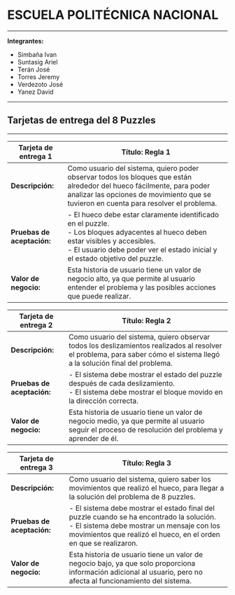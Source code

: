 # ESCUELA POLITÉCNICA NACIONAL

---

**Integrantes:**

- Simbaña Ivan
- Suntasig Ariel
- Terán José
- Torres Jeremy
- Verdezoto José
- Yanez David

---

## Tarjetas de entrega del 8 Puzzles

---

| **Tarjeta de entrega 1** | **Título:** Regla 1                                                                                                                                                                                                                       |
| ------------------------ | ----------------------------------------------------------------------------------------------------------------------------------------------------------------------------------------------------------------------------------------- |
| **Descripción:**         | Como usuario del sistema, quiero poder observar todos los bloques que están alrededor del hueco fácilmente, para poder analizar las opciones de movimiento que se tuvieron en cuenta para resolver el problema.                          |
| **Pruebas de aceptación:** | - El hueco debe estar claramente identificado en el puzzle. <br> - Los bloques adyacentes al hueco deben estar visibles y accesibles. <br> - El usuario debe poder ver el estado inicial y el estado objetivo del puzzle. |
| **Valor de negocio:**    | Esta historia de usuario tiene un valor de negocio alto, ya que permite al usuario entender el problema y las posibles acciones que puede realizar. |

| **Tarjeta de entrega 2** | **Título:** Regla 2                                                                                                                                                                                                                       |
| ------------------------ | ----------------------------------------------------------------------------------------------------------------------------------------------------------------------------------------------------------------------------------------- |
| **Descripción:**         | Como usuario del sistema, quiero observar todos los deslizamientos realizados al resolver el problema, para saber cómo el sistema llegó a la solución final del problema.                                                                 |
| **Pruebas de aceptación:** | - El sistema debe mostrar el estado del puzzle después de cada deslizamiento. <br> - El sistema debe mostrar el bloque movido en la dirección correcta.    |
| **Valor de negocio:**    | Esta historia de usuario tiene un valor de negocio medio, ya que permite al usuario seguir el proceso de resolución del problema y aprender de él. |

| **Tarjeta de entrega 3** | **Título:** Regla 3                                                                                                                                                                                                                       |
| ------------------------ | ----------------------------------------------------------------------------------------------------------------------------------------------------------------------------------------------------------------------------------------- |
| **Descripción:**         | Como usuario del sistema, quiero saber los movimientos que realizó el hueco, para llegar a la solución del problema de 8 puzzles.                                                                                                        |
| **Pruebas de aceptación:** | - El sistema debe mostrar el estado final del puzzle cuando se ha encontrado la solución. <br> - El sistema debe mostrar un mensaje con los movimientos que realizó el hueco, en el orden en que se realizaron.  |
| **Valor de negocio:**    | Esta historia de usuario tiene un valor de negocio bajo, ya que solo proporciona información adicional al usuario, pero no afecta al funcionamiento del sistema. |
